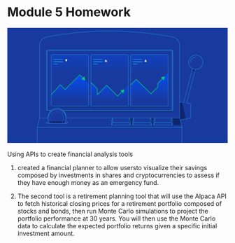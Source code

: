 # Module 5 Homework

![Financial Planner](Images/fintech_image.png)

Using APIs to create financial analysis tools

1. created a financial planner to allow usersto visualize their savings composed by investments in shares and cryptocurrencies to assess if they have enough money as an emergency fund.

2. The second tool is a retirement planning tool that will use the Alpaca API to fetch historical closing prices for a retirement portfolio composed of stocks and bonds, then run Monte Carlo simulations to project the portfolio performance at 30 years. You will then use the Monte Carlo data to calculate the expected portfolio returns given a specific initial investment amount.

